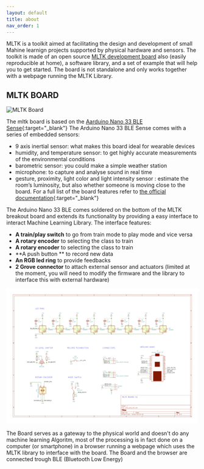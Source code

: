 ```yaml
---
layout: default
title: about
nav_order: 1
---
```


MLTK is a toolkit aimed at facilitating the design and development of small Mahine learnign projects supported by physical hardware and sensors. The toolkit is made of an open source [MLTK development board](http://localhost:4000/about.html#mltk-board) also (easily reproducible at home), a software library, and a set of example that will help you to get started.
The board is not standalone and only works together with a webpage running the MLTK Library.

## MLTK BOARD

![MLTK Board](../assets/IMG_20200418_094108.jpg "MLTK01 Board")

The mltk board is based on the [Aarduino Nano 33 BLE Sense](https://store.arduino.cc/arduino-nano-33-ble-sense){:target="_blank"}
The Arduino Nano 33 BLE Sense comes with a series of embedded sensors:
- 9 axis inertial sensor: what makes this board ideal for wearable devices
- humidity, and temperature sensor: to get highly accurate measurements of the environmental conditions
- barometric sensor: you could make a simple weather station
- microphone: to capture and analyse sound in real time
- gesture, proximity, light color and light intensity sensor : estimate the room’s luminosity, but also whether someone is moving close to the board.
For a full list of the board features refer to [the official documentation](https://store.arduino.cc/arduino-nano-33-ble-sense){:target="_blank"}

The Arduino Nano 33 BLE comes soldered on the bottom of the MLTK breakout board and extends its functionality by providing a easy interface to interact Machine Learning Library.
The interface features:
- **A train/play switch** to go from train mode to play mode and vice versa
- **A rotary encoder** to selecting the class to train
- **A rotary encoder** to selecting the class to train
- **A push button ** to record new data
- **An RGB led ring** to provide feedbacks
- **2 Grove connector** to attach external sensor and actuators (limited at the moment, you will need to modify the firmware and the library to interface this with external hardware)

![Board schematics](https://raw.githubusercontent.com/id-studiolab/MLTK01/master/board/circuit.png "MLTK01 Board Schematics")

The Board serves as a gateway to the physical world and doesn't do any machine learning Algoritm, most of the processing is in fact done on a computer (or smartphone) in a browser running a webpage which uses the MLTK library to interface with the board.
The Board and the browser are connected trough BLE (Bluetooth Low Energy)
